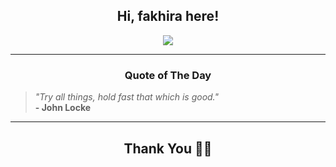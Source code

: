 <h2 align="center"> Hi, fakhira here!</h2>

<p align="center">
<a href="https://github.com/fakhiralkda" alt="github streak"><img src="https://dvst-streak.herokuapp.com/?user=fakhiralkda&theme=tokyonight&fire=DD472C"></a>
</p>

<hr>
<h3 align="center">Quote of The Day</h3>
<p align="center">
<blockquote>
<i>"Try all things, hold fast that which is good."</i>
<br>
<b>- John Locke</b>
</blockquote>
</p>


<hr>
<h2 align="center">Thank You 🙏🏼</h2>
